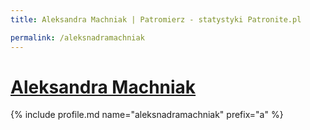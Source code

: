 ```yaml
---
title: Aleksandra Machniak | Patromierz - statystyki Patronite.pl

permalink: /aleksnadramachniak
---
```


# [Aleksandra Machniak](https://patronite.pl/aleksnadramachniak)

{% include profile.md name="aleksnadramachniak" prefix="a" %}
